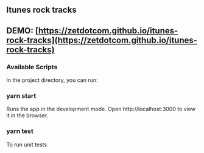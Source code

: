 ## Itunes rock tracks

## DEMO: [https://zetdotcom.github.io/itunes-rock-tracks](https://zetdotcom.github.io/itunes-rock-tracks)

### Available Scripts

In the project directory, you can run:

### yarn start

Runs the app in the development mode.
Open http://localhost:3000 to view it in the browser.

### yarn test

To run unit tests
